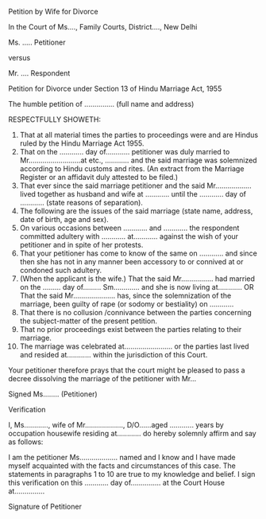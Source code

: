  Petition by Wife for Divorce

 In the Court of Ms...., Family Courts, District...., New Delhi

 Ms. ..... Petitioner

 versus

 Mr. .... Respondent

Petition for Divorce under Section 13 of Hindu Marriage Act, 1955

The humble petition of ............... (full name and address)

RESPECTFULLY SHOWETH:

1. That at all material times the parties to proceedings were and are Hindus ruled by the Hindu Marriage Act 1955.
2. That on the ............ day of............ petitioner was duly married to Mr..........................at etc., ............ and the said marriage was solemnized according to Hindu customs and rites. (An extract from the Marriage Register or an affidavit duly attested to be filed.)
3. That ever since the said marriage petitioner and the said Mr.................. lived together as husband and wife at ............ until the ............ day of ............ (state reasons of separation).
4. The following are the issues of the said marriage (state name, address, date of birth, age and sex).
5. On various occasions between ............ and ............ the respondent committed adultery with ............ at............ against the wish of your petitioner and in spite of her protests.
6. That your petitioner has come to know of the same on ............ and since then she has not in any manner been accessory to or connived at or condoned such adultery.
7. (When the applicant is the wife.) That the said Mr................ had married on the ......... day of......... Sm............. and she is now living at............ OR That the said Mr..................... has, since the solemnization of the marriage, been guilty of rape (or sodomy or bestiality) on ............
8. That there is no collusion /connivance between the parties concerning the subject-matter of the present petition.
9. That no prior proceedings exist between the parties relating to their marriage.
10. The marriage was celebrated at........................ or the parties last lived and resided at............ within the jurisdiction of this Court.

Your petitioner therefore prays that the court might be pleased to pass a decree dissolving the marriage of the petitioner with Mr...

Signed Ms........ (Petitioner)

Verification

I, Ms............, wife of Mr..................., D/O……aged ............ years by occupation housewife residing at............ do hereby solemnly affirm and say as follows:

I am the petitioner Ms................... named and I know and I have made myself acquainted with the facts and circumstances of this case. The statements in paragraphs 1 to 10 are true to my knowledge and belief. I sign this verification on this ............ day of............... at the Court House at...............

Signature of Petitioner
